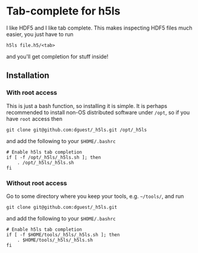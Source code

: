 # Tab-complete for h5ls

I like HDF5 and I like tab complete. This makes inspecting HDF5 files
much easier, you just have to run

```
h5ls file.h5/<tab>
```

and you'll get completion for stuff inside!


## Installation

### With root access

This is just a bash function, so installing it is simple.
It is perhaps recommended to install non-OS distributed software under `/opt`, so if you have `root` access then

```
git clone git@github.com:dguest/_h5ls.git /opt/_h5ls
```

and add the following to your `$HOME/.bashrc`

```
# Enable h5ls tab completion
if [ -f /opt/_h5ls/_h5ls.sh ]; then
    . /opt/_h5ls/_h5ls.sh
fi
```

### Without root access

Go to some directory where you keep your tools, e.g. `~/tools/`, and run

```
git clone git@github.com:dguest/_h5ls.git
```

and add the following to your `$HOME/.bashrc`

```
# Enable h5ls tab completion
if [ -f $HOME/tools/_h5ls/_h5ls.sh ]; then
    . $HOME/tools/_h5ls/_h5ls.sh
fi
```
